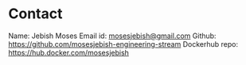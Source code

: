 # Contact 

Name: Jebish Moses
Email id: mosesjebish@gmail.com
Github: https://github.com/mosesjebish-engineering-stream
Dockerhub repo: https://hub.docker.com/mosesjebish

